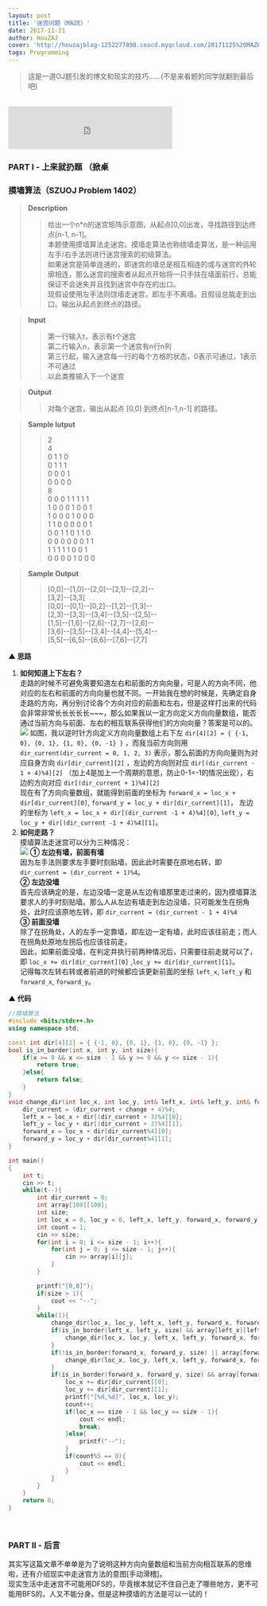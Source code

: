 ```yaml
---
layout: post
title: '迷宫问题（MAZE）'
date: 2017-11-21
author: HouZAJ
cover: 'http://houzajblog-1252277898.coscd.myqcloud.com/20171125%20MAZE/%E6%9C%AA%E6%A0%87%E9%A2%98-2-01.png?sign=Tw2F9KLYM+BaU+RCP4PA3KAnGz5hPTEyNTIyNzc4OTgmaz1BS0lEVXVYME83aHpET1RSQ3Z2cWNJaHk5QzY3QjdLVGNSanEmZT0xNTE0MjE0ODY5JnQ9MTUxMTYyMjg2OSZyPTcwMDI1NzAwNSZmPS8yMDE3MTEyNSUyME1BWkUvJUU2JTlDJUFBJUU2JUEwJTg3JUU5JUEyJTk4LTItMDEucG5nJmI9aG91emFqYmxvZw=='
tags: Programming
---
```


> 这是一道OJ题引发的博文和现实的技巧……(不是来看题的同学就翻到最后吧)

<br>

<iframe type="text/html" src="http://music.163.com/outchain/player?type=2&id=28287132&auto=0&height=66" frameborder="no" border="0" marginwidth="0" marginheight="0" width="330" height="86"></iframe>      

<br>

### PART I - 上来就扔题 （掀桌   
### 摸墙算法（SZUOJ Problem 1402）  
> **Description**      
>> 给出一个n*n的迷宫矩阵示意图，从起点[0,0]出发，寻找路径到达终点[n-1, n-1]。   
>> 本题使用摸墙算法走迷宫。摸墙走算法也称绕墙走算法，是一种运用左手/右手法则进行迷宫搜索的初级算法。    
>> 如果迷宫是简单连通的，即迷宫的墙总是相互相连的或与迷宫的外轮廓相连，那么迷宫的搜索者从起点开始将一只手扶在墙面前行，总能保证不会迷失并且找到迷宫中存在的出口。    
>> 现假设使用左手法则饶墙走迷宫，即左手不离墙。且假设总能走到出口。输出从起点到终点的路径。   

> **Input**    
>> 第一行输入t，表示有t个迷宫   
>> 第二行输入n，表示第一个迷宫有n行n列    
>> 第三行起，输入迷宫每一行的每个方格的状态，0表示可通过，1表示不可通过    
>> 以此类推输入下一个迷宫    

> **Output**    
>> 对每个迷宫，输出从起点 [0,0] 到终点[n-1,n-1] 的路径。          

> **Sample Iutput**   
>> 2    
>> 4    
>> 0 1 1 0    
>> 0 1 1 1    
>> 0 0 0 1    
>> 0 0 0 0    
>> 8    
>> 0 0 0 1 1 1 1 1    
>> 1 0 0 0 1 0 0 1    
>> 1 0 0 0 1 0 0 0    
>> 1 1 0 0 0 0 0 1    
>> 0 0 1 1 0 1 1 0    
>> 0 0 0 0 0 0 1 1    
>> 1 1 1 1 1 0 0 1    
>> 0 0 0 0 1 0 0 0    

> **Sample Output**    
>> [0,0]--[1,0]--[2,0]--[2,1]--[2,2]--    
>> [3,2]--[3,3]   
>> [0,0]--[0,1]--[0,2]--[1,2]--[1,3]--    
>> [2,3]--[3,3]--[3,4]--[3,5]--[2,5]--    
>> [1,5]--[1,6]--[2,6]--[2,7]--[2,6]--    
>> [3,6]--[3,5]--[3,4]--[4,4]--[5,4]--    
>> [5,5]--[6,5]--[6,6]--[7,6]--[7,7]    

**▲ 思路**    
1. **如何知道上下左右？**    
走路的时候不可避免需要知道左右和前面的方向向量，可是人的方向不同，他对应的左右和前面的方向向量也就不同。一开始我在想的时候是，先确定自身走路的方向，再分别讨论各个方向对应的前面和左右，但是这样打出来的代码会非常非常长长长长长~~~，那么如果我以一定方向定义方向向量数组，能否通过当前方向与前面、左右的相互联系获得他们的方向向量？答案是可以的。   
![](http://houzajblog-1252277898.coscd.myqcloud.com/20171125%20MAZE/%E6%96%B0%E6%96%87%E6%A1%A3%202017-11-25_1.jpg?sign=R08NTdpncUFSi0yB0Ze7lvzzYrZhPTEyNTIyNzc4OTgmaz1BS0lEVXVYME83aHpET1RSQ3Z2cWNJaHk5QzY3QjdLVGNSanEmZT0xNTE0MjE0ODY5JnQ9MTUxMTYyMjg2OSZyPTU2NDUwNjg1NyZmPS8yMDE3MTEyNSUyME1BWkUvJUU2JTk2JUIwJUU2JTk2JTg3JUU2JUExJUEzJTIwMjAxNy0xMS0yNV8xLmpwZyZiPWhvdXphamJsb2c=)
如图，我以逆时针方向定义方向向量数组上右下左 `dir[4][2] = { {-1, 0}, {0, 1}, {1, 0}, {0, -1} }` ，而我当前方向则用 `dir_current(dir_current = 0, 1, 2, 3)` 表示，那么前面的方向向量则为对应自身方向 `dir[dir_current][2]` ，左边的方向则对应 `dir[(dir_current - 1 + 4)%4][2]` （加上4是加上一个周期的意思，防止0-1=-1的情况出现），右边的方向对应 `dir[(dir_current + 1)%4][2]`   
现在有了方向向量数组，就能得到前面的坐标为 `forward_x = loc_x + dir[dir_current][0]`, `forward_y = loc_y + dir[dir_current][1]`， 左边的坐标为 `left_x = loc_x + dir[(dir_current -1 + 4)%4][0]`, `left_y = loc_y + dir[(dir_current -1 + 4)%4][1]`。    
2. **如何走路？**    
摸墙算法走迷宫可以分为三种情况：      
![](http://houzajblog-1252277898.coscd.myqcloud.com/20171125%20MAZE/%E6%96%B0%E6%96%87%E6%A1%A3%202017-11-25_2.jpg?sign=c1OIRcNvuV5sX6jCtkEU6JYkR6xhPTEyNTIyNzc4OTgmaz1BS0lEVXVYME83aHpET1RSQ3Z2cWNJaHk5QzY3QjdLVGNSanEmZT0xNTE0MjE0ODY5JnQ9MTUxMTYyMjg2OSZyPTc4MzkyNDIyOSZmPS8yMDE3MTEyNSUyME1BWkUvJUU2JTk2JUIwJUU2JTk2JTg3JUU2JUExJUEzJTIwMjAxNy0xMS0yNV8yLmpwZyZiPWhvdXphamJsb2c=)
**① 左边有墙，前面有墙**   
因为左手法则要求左手要时刻贴墙，因此此时需要在原地右转，即 `dir_current = (dir_current + 1)%4`。    
**② 左边没墙**    
首先应该确定的是，左边没墙一定是从左边有墙那里走过来的，因为摸墙算法要求人的手时刻贴墙。那么人从左边有墙走到左边没墙，只可能发生在拐角处，此时应该原地左转，即 `dir_current = (dir_current - 1 + 4)%4`    
**③ 前面没墙**    
除了在拐角处，人的左手一定靠墙，即左边一定有墙，此时应该往前走；而人在拐角处原地左拐后也应该往前走。    
因此，如果前面没墙，在判定并执行前两种情况后，只需要往前走就可以了，即 `loc_x += dir[dir_current][0]` ,`loc_y += dir[dir_current][1]`。    
记得每次左转右转或者前进的时候都应该更新前面的坐标 `left_x`, `left_y` 和 `forward_x`, `forward_y`。  

**▲ 代码**   
``` cpp   
//摸墙算法
#include <bits/stdc++.h>
using namespace std;

const int dir[4][2] = { {-1, 0}, {0, 1}, {1, 0}, {0, -1} };
bool is_in_border(int x, int y, int size){
    if(x >= 0 && x <= size - 1 && y >= 0 && y <= size - 1){
        return true;
    }else{
        return false;
    }
}
void change_dir(int loc_x, int loc_y, int& left_x, int& left_y, int& forward_x, int& forward_y, int& dir_current, int change){
    dir_current = (dir_current + change + 4)%4;
    left_x = loc_x + dir[(dir_current + 3)%4][0];
    left_y = loc_y + dir[(dir_current + 3)%4][1];
    forward_x = loc_x + dir[dir_current%4][0];
    forward_y = loc_y + dir[dir_current%4][1];
}

int main()
{
    int t;
    cin >> t;
    while(t--){
        int dir_current = 0;
        int array[100][100];
        int size;
        int loc_x = 0, loc_y = 0, left_x, left_y, forward_x, forward_y;
        int count = 1;
        cin >> size;
        for(int i = 0; i <= size - 1; i++){
            for(int j = 0; j <= size - 1; j++){
                cin >> array[i][j];
            }
        }

        printf("[0,0]");
        if(size > 1){
            cout << "--";
        }
        while(1){
            change_dir(loc_x, loc_y, left_x, left_y, forward_x, forward_y, dir_current, 0);
            if(is_in_border(left_x, left_y, size) && array[left_x][left_y] == 0){
                change_dir(loc_x, loc_y, left_x, left_y, forward_x, forward_y, dir_current, -1);
            }
            if(!is_in_border(forward_x, forward_y, size) || array[forward_x][forward_y] == 1){
                change_dir(loc_x, loc_y, left_x, left_y, forward_x, forward_y, dir_current, 1);
            }
            if(is_in_border(forward_x, forward_y, size) && array[forward_x][forward_y] == 0){
                loc_x += dir[dir_current][0];
                loc_y += dir[dir_current][1];
                printf("[%d,%d]", loc_x, loc_y);
                count++;
                if(loc_x == size - 1 && loc_y == size - 1){
                    cout << endl;
                    break;
                }else{
                    printf("--");
                }
                if(count%5 == 0){
                    cout << endl;
                }
            }
        }
    }
    return 0;
}
```     
<br>

### PART II - 后言   
其实写这篇文章不单单是为了说明这种方向向量数组和当前方向相互联系的思维啦，还有介绍现实中走迷宫方法的意图\[手动滑稽\]。   
现实生活中走迷宫不可能用DFS的，毕竟根本就记不住自己走了哪些地方，更不可能用BFS的，人又不能分身。但是这种摸墙的方法是可以一试的！   
